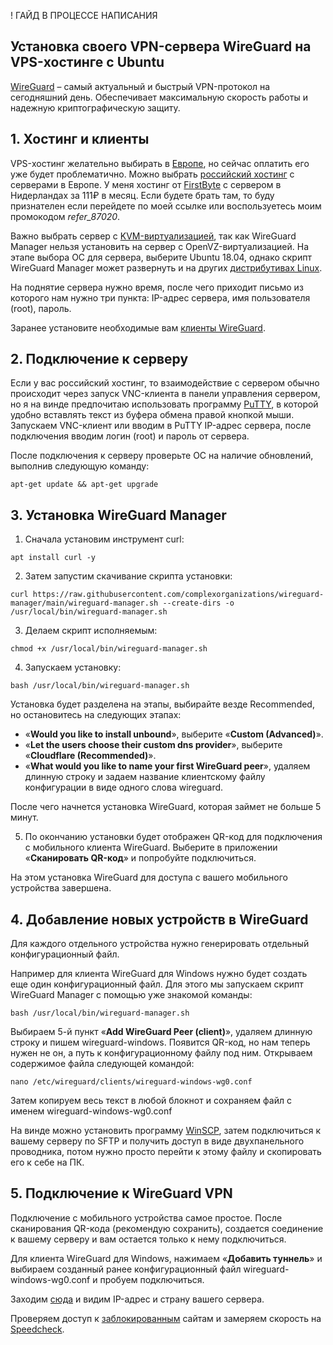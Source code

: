 ! ГАЙД В ПРОЦЕССЕ НАПИСАНИЯ

## Установка своего VPN-сервера WireGuard на VPS-хостинге с Ubuntu

[WireGuard](https://www.wireguard.com/) – самый актуальный и быстрый VPN-протокол на сегодняшний день. Обеспечивает максимальную скорость работы и надежную криптографическую защиту.

## 1. Хостинг и клиенты

VPS-хостинг желательно выбирать в [Европе](https://ru.hostings.info/filters/europe-hosting/vps-vds
), но сейчас оплатить его уже будет проблематично. Можно выбрать [российский хостинг](https://ru.hostings.info/filters/russia/vps-vds) с серверами в Европе. У меня хостинг от [FirstByte](https://firstbyte.ru/?from=87020) с сервером в Нидерландах за 111₽ в месяц. Если будете брать там, то буду признателен если перейдете по моей ссылке или воспользуетесь моим промокодом *refer_87020*.

Важно выбрать сервер с [KVM-виртуализацией](https://firstbyte.ru/vps-vds/kvm-ssd-eu/?from=87020), так как WireGuard Manager нельзя установить на сервер с OpenVZ-виртуализацией. На этапе выбора ОС для сервера, выберите Ubuntu 18.04, однако скрипт WireGuard Manager может развернуть и на других [дистрибутивах Linux](https://github.com/complexorganizations/wireguard-manager#-compatibility-with-linux-distro).

На поднятие сервера нужно время, после чего приходит письмо из которого нам нужно три пункта: IP-адрес сервера, имя пользователя (root), пароль.

Заранее установите необходимые вам [клиенты WireGuard](https://www.wireguard.com/install/).

## 2. Подключение к серверу

Если у вас российский хостинг, то взаимодействие с сервером обычно происходит через запуск VNC-клиента в панели управления сервером, но я на винде предпочитаю использовать программу [PuTTY](https://www.putty.org/), в которой удобно вставлять текст из буфера обмена правой кнопкой мыши. Запускаем VNC-клиент или вводим в PuTTY IP-адрес сервера, после подключения вводим логин (root) и пароль от сервера.

После подключения к серверу проверьте ОС на наличие обновлений, выполнив следующую команду:

```
apt-get update && apt-get upgrade
```

## 3. Установка WireGuard Manager

1. Сначала установим инструмент curl:

```
apt install curl -y
```

2. Затем запустим скачивание скрипта установки:

```
curl https://raw.githubusercontent.com/complexorganizations/wireguard-manager/main/wireguard-manager.sh --create-dirs -o /usr/local/bin/wireguard-manager.sh
```

3. Делаем скрипт исполняемым:

```
chmod +x /usr/local/bin/wireguard-manager.sh
```

4. Запускаем установку:

```
bash /usr/local/bin/wireguard-manager.sh
```

Установка будет разделена на этапы, выбирайте везде Recommended, но остановитесь на следующих этапах:

- «**Would you like to install unbound**», выберите «**Custom (Advanced)**».
- «**Let the users choose their custom dns provider**», выберите «**Cloudflare (Recommended)**».
- «**What would you like to name your first WireGuard peer**», удаляем длинную строку и задаем название клиентскому файлу конфигурации в виде одного слова wireguard.

После чего начнется установка WireGuard, которая займет не больше 5 минут.

5. По окончанию установки будет отображен QR-код для подключения с мобильного клиента WireGuard. Выберите в приложении «**Сканировать QR-код**» и попробуйте подключиться.

На этом установка WireGuard для доступа с вашего мобильного устройства завершена.

## 4. Добавление новых устройств в WireGuard

Для каждого отдельного устройства нужно генерировать отдельный конфигурационный файл.

Например для клиента WireGuard для Windows нужно будет создать еще один конфигурационный файл. Для этого мы запускаем скрипт WireGuard Manager с помощью уже знакомой команды:

```
bash /usr/local/bin/wireguard-manager.sh
```

Выбираем 5-й пункт «**Add WireGuard Peer (client)**», удаляем длинную строку и пишем wireguard-windows. Появится QR-код, но нам теперь нужен не он, а путь к конфигурационному файлу под ним. Открываем содержимое файла следующей командой:

```
nano /etc/wireguard/clients/wireguard-windows-wg0.conf
```

Затем копируем весь текст в любой блокнот и сохраняем файл с именем wireguard-windows-wg0.conf

На винде можно установить программу [WinSCP](https://winscp.net/eng/download.php), затем подключиться к вашему серверу по SFTP и получить доступ в виде двухпанельного проводника, потом нужно просто перейти к этому файлу и скопировать его к себе на ПК.

## 5. Подключение к WireGuard VPN

Подключение с мобильного устройства самое простое. После сканирования QR-кода (рекомендую сохранить), создается соединение к вашему серверу и вам остается только к нему подключиться.

Для клиента WireGuard для Windows, нажимаем «**Добавить туннель**» и выбираем созданный ранее конфигурационный файл wireguard-windows-wg0.conf и пробуем подключиться.

Заходим [сюда](https://whatismyipaddress.com/) и видим IP-адрес и страну вашего сервера.

Проверяем доступ к [заблокированным](https://twitter.com/) сайтам и замеряем скорость на [Speedcheck](https://www.speedcheck.org/ru/).
